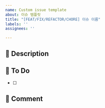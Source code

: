 ```yaml
---
name: Custom issue template
about: 이슈 템플릿
title: "[FEAT/FIX/REFACTOR/CHORE] 이슈 이름"
labels: ''
assignees: ''

---
```


## 📑 Description
<!--추가/수정이 필요한 내용-->


## 📌 To Do
<!--추가/수정될 내용-->
- [ ] 

## 💬 Comment
